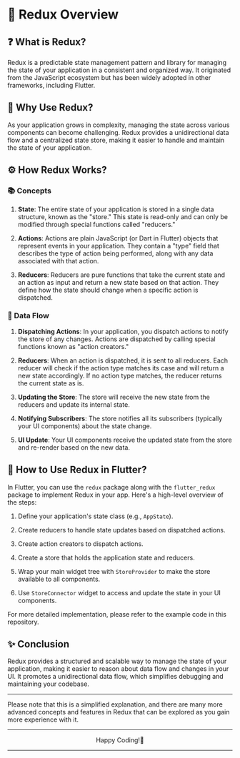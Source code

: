 # 🔄 Redux Overview

## ❓ What is Redux?

Redux is a predictable state management pattern and library for managing the state of your application in a consistent and organized way. It originated from the JavaScript ecosystem but has been widely adopted in other frameworks, including Flutter.

## 🤔 Why Use Redux?

As your application grows in complexity, managing the state across various components can become challenging. Redux provides a unidirectional data flow and a centralized state store, making it easier to handle and maintain the state of your application.

## ⚙️ How Redux Works?

### 📚 Concepts

1. **State**: The entire state of your application is stored in a single data structure, known as the "store." This state is read-only and can only be modified through special functions called "reducers."

2. **Actions**: Actions are plain JavaScript (or Dart in Flutter) objects that represent events in your application. They contain a "type" field that describes the type of action being performed, along with any data associated with that action.

3. **Reducers**: Reducers are pure functions that take the current state and an action as input and return a new state based on that action. They define how the state should change when a specific action is dispatched.

### 🔄 Data Flow

1. **Dispatching Actions**: In your application, you dispatch actions to notify the store of any changes. Actions are dispatched by calling special functions known as "action creators."

2. **Reducers**: When an action is dispatched, it is sent to all reducers. Each reducer will check if the action type matches its case and will return a new state accordingly. If no action type matches, the reducer returns the current state as is.

3. **Updating the Store**: The store will receive the new state from the reducers and update its internal state.

4. **Notifying Subscribers**: The store notifies all its subscribers (typically your UI components) about the state change.

5. **UI Update**: Your UI components receive the updated state from the store and re-render based on the new data.

## 📝 How to Use Redux in Flutter?

In Flutter, you can use the `redux` package along with the `flutter_redux` package to implement Redux in your app. Here's a high-level overview of the steps:

1. Define your application's state class (e.g., `AppState`).

2. Create reducers to handle state updates based on dispatched actions.

3. Create action creators to dispatch actions.

4. Create a store that holds the application state and reducers.

5. Wrap your main widget tree with `StoreProvider` to make the store available to all components.

6. Use `StoreConnector` widget to access and update the state in your UI components.

For more detailed implementation, please refer to the example code in this repository.

## ✨ Conclusion

Redux provides a structured and scalable way to manage the state of your application, making it easier to reason about data flow and changes in your UI. It promotes a unidirectional data flow, which simplifies debugging and maintaining your codebase.

---

Please note that this is a simplified explanation, and there are many more advanced concepts and features in Redux that can be explored as you gain more experience with it.

<hr>
<p align="center">
Happy Coding!🚀
<hr>
</p>

